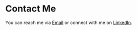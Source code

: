 # Contact Me

You can reach me via [Email](mailto:mohammedismaili.2004@gmail.com) or connect with me on [LinkedIn]([[https://www.linkedin.com/in/mohammed-ismaili/]](https://www.linkedin.com/in/mohammed-ismaili-718b63256/)).
